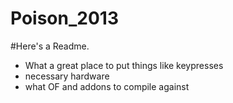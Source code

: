 Poison_2013
===========
#Here's a Readme. 
- What a great place to put things like keypresses
- necessary hardware
- what OF and addons to compile against
